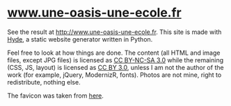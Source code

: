 www.une-oasis-une-ecole.fr
==========================

See the result at <http://www.une-oasis-une-ecole.fr>. This site is
made with [Hyde][hyde], a static website generator written in Python.

Feel free to look at how things are done. The content (all HTML and
image files, except JPG files) is licensed as [CC BY-NC-SA 3.0][cc1]
while the remaining (CSS, JS, layout) is licensed as [CC BY 3.0][cc2],
unless I am not the author of the work (for example, jQuery,
ModernizR, fonts). Photos are not mine, right to redistribute, nothing
else.

The favicon was taken from [here][favicon].

[hyde]: https://github.com/hyde/hyde
[cc1]: http://creativecommons.org/licenses/by-nc-sa/3.0/
[cc2]: http://creativecommons.org/licenses/by/3.0/
[favicon]: http://www.softicons.com/free-icons/holidays-icons/summer-holiday-icons-by-dapino/palm-tree-icon

